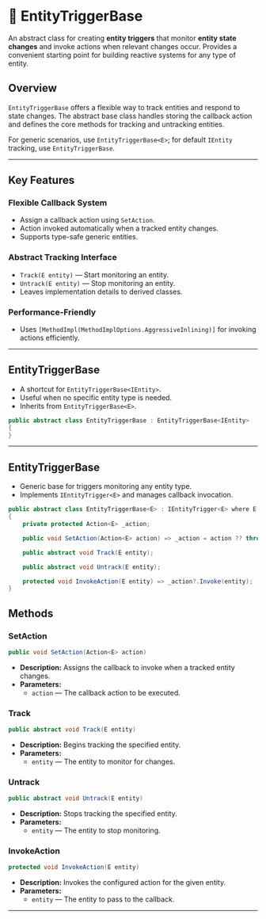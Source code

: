 # 🧩 EntityTriggerBase

An abstract class for creating **entity triggers** that monitor **entity state changes** and invoke actions when
relevant changes occur. Provides a convenient starting point for building reactive systems for any type of entity.

## Overview

`EntityTriggerBase` offers a flexible way to track entities and respond to state changes. The abstract base class
handles storing the callback action and defines the core methods for tracking and untracking entities.

For generic scenarios, use `EntityTriggerBase<E>`; for default `IEntity` tracking, use `EntityTriggerBase`.

---

## Key Features

### Flexible Callback System

- Assign a callback action using `SetAction`.
- Action invoked automatically when a tracked entity changes.
- Supports type-safe generic entities.

### Abstract Tracking Interface

- `Track(E entity)` — Start monitoring an entity.
- `Untrack(E entity)` — Stop monitoring an entity.
- Leaves implementation details to derived classes.

### Performance-Friendly

- Uses `[MethodImpl(MethodImplOptions.AggressiveInlining)]` for invoking actions efficiently.

---

## EntityTriggerBase

- A shortcut for `EntityTriggerBase<IEntity>`.
- Useful when no specific entity type is needed.
- Inherits from `EntityTriggerBase<E>`.

```csharp
public abstract class EntityTriggerBase : EntityTriggerBase<IEntity>
{
}
```

---

## EntityTriggerBase<E>

- Generic base for triggers monitoring any entity type.
- Implements `IEntityTrigger<E>` and manages callback invocation.

```csharp
public abstract class EntityTriggerBase<E> : IEntityTrigger<E> where E : IEntity
{
    private protected Action<E> _action;

    public void SetAction(Action<E> action) => _action = action ?? throw new ArgumentNullException(nameof(action));

    public abstract void Track(E entity);

    public abstract void Untrack(E entity);

    protected void InvokeAction(E entity) => _action?.Invoke(entity);
}

```

## Methods

### SetAction

```csharp
public void SetAction(Action<E> action)
```

- **Description:** Assigns the callback to invoke when a tracked entity changes.
- **Parameters:**
    - `action` — The callback action to be executed.

### Track

```csharp
public abstract void Track(E entity)
```

- **Description:** Begins tracking the specified entity.
- **Parameters:**
    - `entity` — The entity to monitor for changes.

### Untrack

```csharp
public abstract void Untrack(E entity)
```

- **Description:** Stops tracking the specified entity.
- **Parameters:**
    - `entity` — The entity to stop monitoring.

### InvokeAction

```csharp
protected void InvokeAction(E entity)
```

- **Description:** Invokes the configured action for the given entity.
- **Parameters:**
    - `entity` — The entity to pass to the callback.

---
